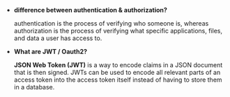 - **difference between authentication & authorization?**

  authentication is the process of verifying who someone is, whereas authorization is the process of verifying what specific applications, files, and data a user has access to.

- **What are JWT / Oauth2?**

  **JSON Web Token (JWT)** is a way to encode claims in a JSON document that is then signed. JWTs can be used to encode all relevant parts of an access token into the access token itself instead of having to store them in a database.
